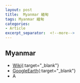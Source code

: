 ```yaml
---
layout: post
title:  Myanmar 緬甸
tags: Myanmar 緬甸 
categories:
- Article
excerpt_separator:  <!--more-->
---
```

## Myanmar 
- [Wiki](https://zh.wikipedia.org/w/index.php?search=Myanmar "Wiki"){:target="_blank"} 
- [GoogleEarth](https://earth.google.com/web/search/Myanmar "GoogleEarth"){:target="_blank"} 
- A 

